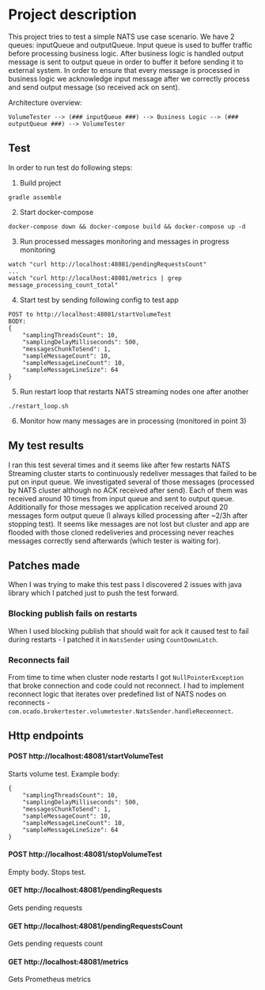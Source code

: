 # Project description
This project tries to test a simple NATS use case scenario.
We have 2 queues: inputQueue and outputQueue. Input queue is used to buffer traffic before processing business logic.
After business logic is handled output message is sent to output queue in order to buffer it before sending it to external system.
In order to ensure that every message is processed in business logic we acknowledge input message after we correctly process and send output message (so received ack on sent).


Architecture overview:
```
VolumeTester --> (### inputQueue ###) --> Business Logic --> (### outputQueue ###) --> VolumeTester
```

## Test
In order to run test do following steps:
1. Build project
```
gradle assemble
```
2. Start docker-compose
```
docker-compose down && docker-compose build && docker-compose up -d
```
3. Run processed messages monitoring and messages in progress monitoring
```
watch "curl http://localhost:48081/pendingRequestsCount"
...
watch "curl http://localhost:48081/metrics | grep message_processing_count_total"
```
4. Start test by sending following config to test app
```
POST to http://localhost:48081/startVolumeTest 
BODY:
{
    "samplingThreadsCount": 10,
    "samplingDelayMilliseconds": 500,
    "messagesChunkToSend": 1,
    "sampleMessageCount": 10,
    "sampleMessageLineCount": 10,
    "sampleMessageLineSize": 64
}
```
5. Run restart loop that restarts NATS streaming nodes one after another
```
./restart_loop.sh
```
6. Monitor how many messages are in processing (monitored in point 3)

## My test results
I ran this test several times and it seems like after few restarts NATS Streaming cluster starts to continuously redeliver messages that failed to be put on input queue. 
We investigated several of those messages (processed by NATS cluster although no ACK received after send). 
Each of them was received around 10 times from input queue and sent to output queue. Additionally for those messages we application received around 20 messages form output queue (I always killed processing after ~2/3h after stopping test).
It seems like messages are not lost but cluster and app are flooded with those cloned redeliveries and processing never reaches messages correctly send afterwards (which tester is waiting for).

## Patches made
When I was trying to make this test pass I discovered 2 issues with java library which I patched just to push the test forward.
### Blocking publish fails on restarts
When I used blocking publish that should wait for ack it caused test to fail during restarts - I patched it in `NatsSender` using `CountDownLatch`.
### Reconnects fail
From time to time when cluster node restarts I got `NullPointerException` that broke connection and code could not reconnect. I had to implement reconnect logic that iterates over predefined list of NATS nodes on reconnects - `com.ocado.brokertester.volumetester.NatsSender.handleReceonnect`.

## Http endpoints
#### POST http://localhost:48081/startVolumeTest 
Starts volume test. Example body:
```
{
    "samplingThreadsCount": 10,
    "samplingDelayMilliseconds": 500,
    "messagesChunkToSend": 1,
    "sampleMessageCount": 10,
    "sampleMessageLineCount": 10,
    "sampleMessageLineSize": 64
}
```
#### POST http://localhost:48081/stopVolumeTest
Empty body. Stops test.
#### GET http://localhost:48081/pendingRequests
Gets pending requests
#### GET http://localhost:48081/pendingRequestsCount
Gets pending requests count
#### GET http://localhost:48081/metrics
Gets Prometheus metrics